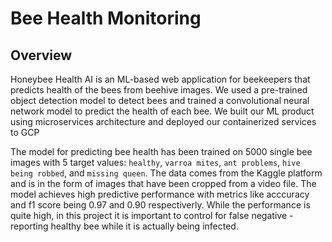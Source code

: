 # Bee Health Monitoring

## Overview

Honeybee Health AI is an ML-based web application for beekeepers that predicts health of the bees from beehive images. We used a pre-trained object detection model to detect bees and trained a convolutional neural network model to predict the health of each bee. We built our ML product using microservices architecture and deployed our containerized services to GCP

The model for predicting bee health has been trained on 5000 single bee images with 5 target values: `healthy`, `varroa mites`, `ant problems`, `hive being robbed`, and `missing queen`. The data comes from the Kaggle platform and is in the form of images that have been cropped from a video file. The model achieves high predictive performance with metrics like acccuracy and f1 score being 0.97 and 0.90 respectiverly. While the performance is quite high, in this project it is important to control for false negative - reporting healthy bee while it is actually being infected.